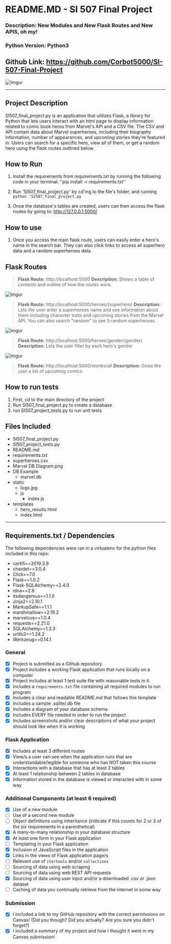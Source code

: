 # README.MD - SI 507 Final Project
### Description: New Modules and New Flask Routes and New APIS, oh my!
### Python Version: Python3

Github Link: https://github.com/Corbot5000/SI-507-Final-Project
---

![Imgur](https://i.imgur.com/L2HUSA2.png)

---
## Project Description

SI507_final_project.py is an application that utilizes Flask, a library for Python that lets users interact with an html page to display information related to comic book heros from Marvel's API and a CSV file. The CSV and API contain data about Marvel superheroes, including their biography information, number of appearances, and upcoming stories they're featured in. Users can search for a specific hero, view all of them, or get a random hero using the flask routes outlined below.

## How to Run

1. Install the requirements from requirements.txt by running the following code in your terminal: ''pip install -r requirements.txt'' 

2. Run 'SI507_final_project.py' by cd'ing to the file's folder, and running ``python 'SI507_final_project.py``

3. Once the database's tables are created, users can then access the flask routes by going to: http://127.0.0.1:5000/

## How to use

1. Once you access the main flask route, users can easily enter a hero's name in the search bar. They can also click links to access all superhero data and a random superheroes data.

## Flask Routes

> **Flask Route:** http://localhost:5000 **Description:** Shows a table of contents and outline of how the routes work.

![Imgur](https://i.imgur.com/L2HUSA2.png)

> **Flask Route:** http://localhost:5000/heroes/(superhero) **Description:** Lets the user enter a superheroes name and see information about them including character traits and upcoming stories from the Marvel API. You can also search "random" to see 5 random superheroes.

![Imgur](https://i.imgur.com/7TVHuN6.png)

> **Flask Route:** http://localhost:5000/heroes/gender/(gender) **Description:** Lets the user filter by each hero's gender

![Imgur](https://i.imgur.com/Jurdga4.png)

> **Flask Route:** http://localhost:5000/stories/all **Description:** Gives the user a list of upcoming comics

## How to run tests
1. First, cd to the main directory of the project
2. Run SI507_final_project.py to create a database
3. run SI507_project_tests.py to run unit tests

## Files Included
- SI507_final_project.py
- SI507_project_tests.py
- README.md
- requirements.txt
- superheroes.csv
- Marvel DB Diagram.png
- DB Example
    - marvel.db
- static
    - logo.jpg
    - js
        - index.js
- templates
    - hero_results.html
    - index.html

---
## Requirements.txt / Dependencies

The following dependencies were ran in a virtualenv for the python files included in this repo:

- certifi==2019.3.9
- chardet==3.0.4
- Click==7.0
- Flask==1.0.2
- Flask-SQLAlchemy==2.4.0
- idna==2.8
- itsdangerous==1.1.0
- Jinja2==2.10.1
- MarkupSafe==1.1.1
- marshmallow==2.19.2
- marvelous==1.0.4
- requests==2.21.0
- SQLAlchemy==1.3.3
- urllib3==1.24.2
- Werkzeug==0.14.1


### General
-  [x] Project is submitted as a Github repository
-  [x] Project includes a working Flask application that runs locally on a computer
-  [x] Project includes at least 1 test suite file with reasonable tests 
in it.
-  [x] Includes a `requirements.txt` file containing all required modules 
to run program
-  [x] Includes a clear and readable README.md that follows this template
-  [x] Includes a sample .sqlite/.db file
-  [x] Includes a diagram of your database schema
-  [x] Includes EVERY file needed in order to run the project
-  [x] Includes screenshots and/or clear descriptions of what your project should look like when it is working

### Flask Application
-  [X] Includes at least 3 different routes
-  [X] View/s a user can see when the application runs that are 
understandable/legible for someone who has NOT taken this course
-  [X] Interactions with a database that has at least 2 tables
-  [X] At least 1 relationship between 2 tables in database
-  [X] Information stored in the database is viewed or interacted with in some way

### Additional Components (at least 6 required)
-  [X] Use of a new module
-  [ ] Use of a second new module
-  [ ] Object definitions using inheritance (indicate if this counts for 2 
or 3 of the six requirements in a parenthetical)
-  [X] A many-to-many relationship in your database structure
-  [X] At least one form in your Flask application
-  [ ] Templating in your Flask application
-  [X] Inclusion of JavaScript files in the application
-  [X] Links in the views of Flask application page/s
-  [ ] Relevant use of `itertools` and/or `collections`
-  [ ] Sourcing of data using web scraping
-  [ ] Sourcing of data using web REST API requests
-  [X] Sourcing of data using user input and/or a downloaded .csv or .json 
dataset
-  [ ] Caching of data you continually retrieve from the internet in some way

### Submission
-  [X] I included a link to my GitHub repository with the correct 
permissions on Canvas! (Did you though? Did you actually? Are you sure you didn't forget?)
-  [X] I included a summary of my project and how I thought it went in my Canvas submission!